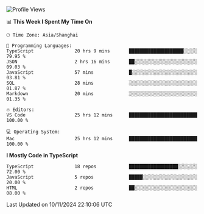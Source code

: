 <!--START_SECTION:waka-->
![Profile Views](http://img.shields.io/badge/Profile%20Views-0-blue)

📊 **This Week I Spent My Time On** 

```text
🕑︎ Time Zone: Asia/Shanghai

💬 Programming Languages: 
TypeScript               20 hrs 9 mins       ████████████████████░░░░░   79.95 % 
JSON                     2 hrs 16 mins       ██░░░░░░░░░░░░░░░░░░░░░░░   09.03 % 
JavaScript               57 mins             █░░░░░░░░░░░░░░░░░░░░░░░░   03.81 % 
SQL                      28 mins             ░░░░░░░░░░░░░░░░░░░░░░░░░   01.87 % 
Markdown                 20 mins             ░░░░░░░░░░░░░░░░░░░░░░░░░   01.35 % 

🔥 Editors: 
VS Code                  25 hrs 12 mins      █████████████████████████   100.00 % 

💻 Operating System: 
Mac                      25 hrs 12 mins      █████████████████████████   100.00 % 
```

**I Mostly Code in TypeScript** 

```text
TypeScript               18 repos            ██████████████████░░░░░░░   72.00 % 
JavaScript               5 repos             █████░░░░░░░░░░░░░░░░░░░░   20.00 % 
HTML                     2 repos             ██░░░░░░░░░░░░░░░░░░░░░░░   08.00 % 
```




 Last Updated on 10/11/2024 22:10:06 UTC
<!--END_SECTION:waka-->
